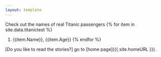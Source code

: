 ```yaml
---
layout: template
---
```


Check out the names of real Titanic passengers {% for item in site.data.titanictest %}
1. {{item.Name}}, {{item.Age}}
{% endfor %}

[Do you like to read the stories?] go to [home page]({{ site.homeURL }}).
